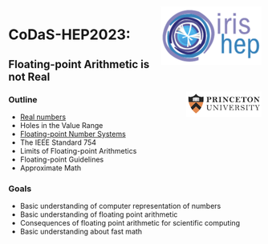 <div>
<img src="slides/img/IRIS-HEP%20logo.png" width="200" align="right"/>
</div>

# CoDaS-HEP2023:
## Floating-point Arithmetic is not Real

<div>
<img src="slides/img/Princeton%20logo.png" width="150" align="right"/>
</div>

### Outline
* [Real numbers](slides/5.Real_Numbers.md)
* Holes in the Value Range
* [Floating-point Number Systems](slides/9.Floating-point_Number_Systems.md)
* The IEEE Standard 754
* Limits of Floating-point Arithmetics
* Floating-point Guidelines
* Approximate Math
### Goals
* Basic understanding of computer representation of numbers
* Basic understanding of floating point arithmetic
* Consequences of floating point arithmetic for scientific computing
* Basic understanding about fast math
